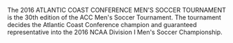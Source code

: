 The 2016 ATLANTIC COAST CONFERENCE MEN'S SOCCER TOURNAMENT is the 30th edition of the ACC Men's Soccer Tournament. The tournament decides the Atlantic Coast Conference champion and guaranteed representative into the 2016 NCAA Division I Men's Soccer Championship.
